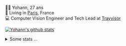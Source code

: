 <p>
  👨🏻 <bold>Yohann</bold>, 27 ans<br/>
  💼 Living in <a href="https://www.google.com/maps?q=paris">Paris</a>, France<br/>
  💻 Computer Vision Engineer and Tech Lead at <a href="https://trayvisor.com/">Trayvisor</a><br/>
</p>

<a href="https://github.com/anuraghazra/github-readme-stats"><img align="center" src="https://github-readme-stats-go94hl40s-yohann84l.vercel.app//api?username=yohann84L&show_icons=true&include_all_commits=true" alt="Yohann's github stats" /> </a>


<details>
  <summary>Some stats ...</summary><br/>
  

<!--START_SECTION:waka-->
![Code Time](http://img.shields.io/badge/Code%20Time-1%2C126%20hrs%2016%20mins-blue)

![Profile Views](http://img.shields.io/badge/Profile%20Views-0-blue)

**🐱 My GitHub Data** 

> 📦 440.7 kB Used in GitHub's Storage 
 > 
> 🏆 629 Contributions in the Year 2024
 > 
> 🚫 Not Opted to Hire
 > 
> 📜 26 Public Repositories 
 > 
> 🔑 21 Private Repositories 
 > 
**I'm an Early 🐤** 

```text
🌞 Morning                13407 commits       ████████░░░░░░░░░░░░░░░░░   31.71 % 
🌆 Daytime                23732 commits       ██████████████░░░░░░░░░░░   56.14 % 
🌃 Evening                4994 commits        ███░░░░░░░░░░░░░░░░░░░░░░   11.81 % 
🌙 Night                  142 commits         ░░░░░░░░░░░░░░░░░░░░░░░░░   00.34 % 
```
📅 **I'm Most Productive on Wednesday** 

```text
Monday                   7616 commits        █████░░░░░░░░░░░░░░░░░░░░   18.02 % 
Tuesday                  7781 commits        █████░░░░░░░░░░░░░░░░░░░░   18.41 % 
Wednesday                9586 commits        ██████░░░░░░░░░░░░░░░░░░░   22.68 % 
Thursday                 8633 commits        █████░░░░░░░░░░░░░░░░░░░░   20.42 % 
Friday                   7962 commits        █████░░░░░░░░░░░░░░░░░░░░   18.83 % 
Saturday                 222 commits         ░░░░░░░░░░░░░░░░░░░░░░░░░   00.53 % 
Sunday                   475 commits         ░░░░░░░░░░░░░░░░░░░░░░░░░   01.12 % 
```


📊 **This Week I Spent My Time On** 

```text
🕑︎ Time Zone: Europe/Paris

💬 Programming Languages: 
Other                    11 mins             █████████████████████░░░░   83.14 % 
CSV                      1 min               ██░░░░░░░░░░░░░░░░░░░░░░░   09.77 % 
Python                   0 secs              ██░░░░░░░░░░░░░░░░░░░░░░░   07.09 % 

🔥 Editors: 
VS Code                  13 mins             █████████████████████████   100.00 % 

💻 Operating System: 
Mac                      13 mins             █████████████████████████   100.00 % 
```

**I Mostly Code in Python** 

```text
Python                   25 repos            █████████████░░░░░░░░░░░░   53.19 % 
Jupyter Notebook         5 repos             ███░░░░░░░░░░░░░░░░░░░░░░   10.64 % 
JavaScript               3 repos             ██░░░░░░░░░░░░░░░░░░░░░░░   06.38 % 
HTML                     2 repos             █░░░░░░░░░░░░░░░░░░░░░░░░   04.26 % 
Shell                    1 repo              █░░░░░░░░░░░░░░░░░░░░░░░░   02.13 % 
```




 Last Updated on 03/05/2024 00:29:17 UTC
<!--END_SECTION:waka-->
